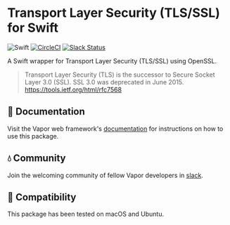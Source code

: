 # Transport Layer Security (TLS/SSL) for Swift

![Swift](http://img.shields.io/badge/swift-3.1-brightgreen.svg)
[![CircleCI](https://circleci.com/gh/vapor/core.svg?style=shield)](https://circleci.com/gh/vapor/tls)
[![Slack Status](http://vapor.team/badge.svg)](http://vapor.team)

A Swift wrapper for Transport Layer Security (TLS/SSL) using OpenSSL.

> Transport Layer Security (TLS) is the successor to Secure Socket Layer 3.0 (SSL). SSL 3.0 was deprecated in June 2015.
> https://tools.ietf.org/html/rfc7568

## 📖 Documentation

Visit the Vapor web framework's [documentation](https://vapor.github.io/documentation/http/server.html#tls) for instructions on how to use this package.

## 💧 Community

Join the welcoming community of fellow Vapor developers in [slack](http://vapor.team).

## 🔧 Compatibility

This package has been tested on macOS and Ubuntu.

